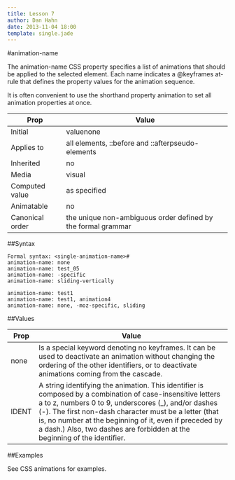 ```yaml
---
title: Lesson 7
author: Dan Hahn
date: 2013-11-04 18:00
template: single.jade
---
```


#animation-name

The animation-name CSS property specifies a list of animations that should be applied to the selected element. Each name indicates a @keyframes at-rule that defines the property values for the animation sequence.

It is often convenient to use the shorthand property animation to set all animation properties at once.

Prop|Value
---|---
Initial| valuenone
Applies to| all elements, ::before and ::afterpseudo-elements
Inherited |no
Media|visual
Computed value |as specified
Animatable| no
Canonical order| the unique non-ambiguous order defined by the formal grammar

##Syntax

	Formal syntax: <single-animation-name>#
	animation-name: none
	animation-name: test_05
	animation-name: -specific
	animation-name: sliding-vertically

	animation-name: test1
	animation-name: test1, animation4
	animation-name: none, -moz-specific, sliding

##Values

Prop|Value
---|---
none|Is a special keyword denoting no keyframes. It can be used to deactivate an animation without changing the ordering of the other identifiers, or to deactivate animations coming from the cascade.
IDENT|A string identifying the animation. This identifier is composed by a combination of case-insensitive letters a to z, numbers 0 to 9, underscores (_), and/or dashes (-). The first non-dash character must be a letter (that is, no number at the beginning of it, even if preceded by a dash.) Also, two dashes are forbidden at the beginning of the identifier.

##Examples

See CSS animations for examples.